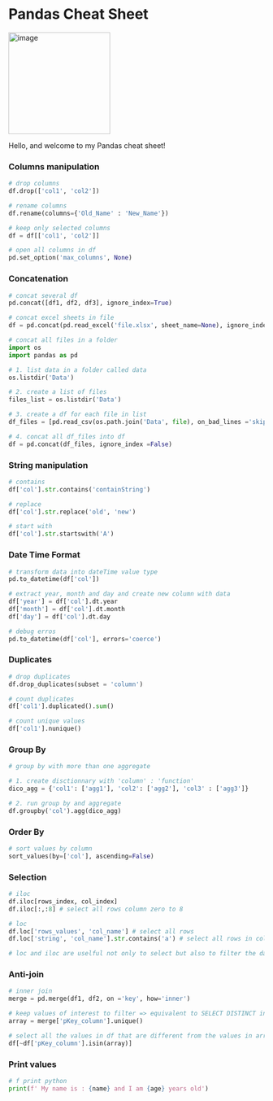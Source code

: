 
# Pandas Cheat Sheet
<img width="200" alt="image" src="https://github.com/user-attachments/assets/a6f18a27-6575-462c-b9c1-6eaf0b495565">

Hello, and welcome to my Pandas cheat sheet!

### Columns manipulation
``` python
# drop columns
df.drop(['col1', 'col2'])

# rename columns
df.rename(columns={'Old_Name' : 'New_Name'})

# keep only selected columns
df = df[['col1', 'col2']]
```
``` python
# open all columns in df
pd.set_option('max_columns', None)
```

### Concatenation
``` python
# concat several df 
pd.concat([df1, df2, df3], ignore_index=True)

# concat excel sheets in file
df = pd.concat(pd.read_excel('file.xlsx', sheet_name=None), ignore_index=True)

# concat all files in a folder
import os
import pandas as pd

# 1. list data in a folder called data
os.listdir('Data') 

# 2. create a list of files
files_list = os.listdir('Data')

# 3. create a df for each file in list 
df_files = [pd.read_csv(os.path.join('Data', file), on_bad_lines ='skip', skiprows = 3, sep = '\t', parse_dates=False) for file in files_list]

# 4. concat all df_files into df
df = pd.concat(df_files, ignore_index =False)
```

### String manipulation 
``` python
# contains 
df['col'].str.contains('containString')

# replace
df['col'].str.replace('old', 'new')

# start with
df['col'].str.startswith('A')
```

### Date Time Format
``` python
# transform data into dateTime value type
pd.to_datetime(df['col'])

# extract year, month and day and create new column with data
df['year'] = df['col'].dt.year
df['month'] = df['col'].dt.month
df['day'] = df['col'].dt.day

# debug erros
pd.to_datetime(df['col'], errors='coerce')
```

### Duplicates
``` python
# drop duplicates
df.drop_duplicates(subset = 'column')

# count duplicates
df['col1'].duplicated().sum()

# count unique values
df['col1'].nunique()
```

### Group By
``` python
# group by with more than one aggregate

# 1. create disctionnary with 'column' : 'function'
dico_agg = {'col1': ['agg1'], 'col2': ['agg2'], 'col3' : ['agg3']}

# 2. run group by and aggregate
df.groupby('col').agg(dico_agg)
```

### Order By
``` python
# sort values by column
sort_values(by=['col'], ascending=False)
```

### Selection
``` python
# iloc
df.iloc[rows_index, col_index]
df.iloc[:,:8] # select all rows column zero to 8

# loc 
df.loc['rows_values', 'col_name'] # select all rows 
df.loc['string', 'col_name'].str.contains('a') # select all rows in col where value contains 'a'

# loc and iloc are uselful not only to select but also to filter the dataframe with a certain condition like the example above

```

### Anti-join
``` python
# inner join
merge = pd.merge(df1, df2, on ='key', how='inner')

# keep values of interest to filter => equivalent to SELECT DISTINCT in SQL
array = merge['pKey_column'].unique() 

# select all the values in df that are different from the values in array
df[~df['pKey_column'].isin(array)]
```

### Print values
``` python
# f print python
print(f' My name is : {name} and I am {age} years old')
```
